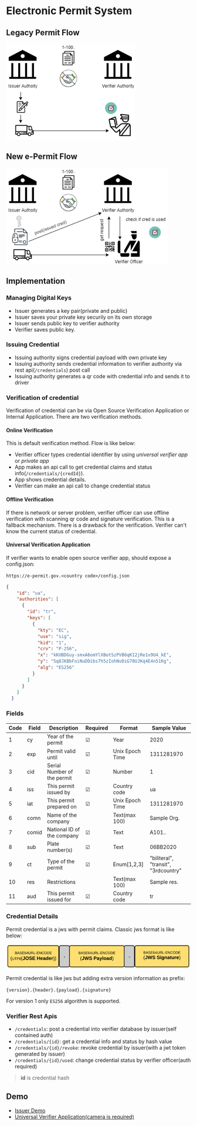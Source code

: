 # Electronic Permit System

## Legacy Permit Flow

![w:1000](img/e-permit-old-flow.png)

## New e-Permit Flow

![w:1000](img/e-permit-new-flow.png)

## Implementation

### Managing Digital Keys

- Issuer generates a key pair(private and public)
- Issuer saves your private key securily on its own storage
- Issuer sends public key to verifier authority
- Verifier saves public key. 

### Issuing Credential

- Issuing authority signs credential payload with own private key
- Issuing authority sends credential information to verifier authority via rest api(```/credentials```) post call
- Issuing authority generates a qr code with credential info and sends it to driver 

### Verification of credential

Verification of credential can be via Open Source Verification Application or Internal Application. There are two verification methods.

#### Online Verification

This is default verification method. Flow is like below:

- Verifier officer types credential identifier by using *universal verifier app* or *private app*
- App makes an api call to get credential claims and status info(```/credentials/{credId}```).
- App shows credential details.
- Verifier can make an api call to change credential status 

#### Offline Verification

If there is network or server problem, verifier officer can use offline verification with scanning qr code and signature verification. This is a fallback mechanism. There is a drawback for the verification. Verifier can't know the current status of credential.

#### Universal Verification Application

If verifier wants to enable open source verifier app, should expose a config.json:   

```https://e-permit.gov.<country code>/config.json```

```json
{
    "id": "ua",
    "authorities": [
      {
        "id": "tr",
        "keys": [
          {
            "kty": "EC",
            "use": "sig",
            "kid": "1",
            "crv": "P-256",
            "x": "kKUBDGuy-smxA6omYlXBotSzPVB6qKI2jRe1x9U4_kE",
            "y": "5q8JKBbFoiNuDDibs7h5zIohNvDiG70UJKq4E4n51Kg",
            "alg": "ES256"
          }
        ]
      }
    ]
  }
```

### Fields

| Code | Field | Description | Required | Format | Sample Value | 
| ---- | ------| ----------- | -------- | ------ | ------------ | 
| 1 | cy | Year of the permit | &#9745; | Year | 2020 |
| 2 | exp |  Permit valid until | &#9745; | Unix Epoch Time | 1311281970 |
| 3 | cid | Serial Number of the permit | &#9745; | Number | 1 |
| 4 | iss | This permit issued by |  &#9745; | Country code | ua |
| 5 | iat | This permit prepared on | &#9745; | Unix Epoch Time | 1311281970 |
| 6 | comn | Name of the company | | Text(max 100) | Sample Org. |
| 7 | comid | National ID of the company | &#9745; | Text | A101.. | 
| 8 | sub | Plate number(s) | &#9745; | Text | 06BB2020 |
| 9 | ct | Type of the permit | &#9745; | Enum[1,2,3] | "biliteral", "transit", "3rdcountry" |
| 10 | res | Restrictions | | Text(max 100) | Sample res. |
| 11 | aud | This permit issued for | &#9745; | Country code | tr |



### Credential Details 

Permit credential is a jws with permit claims. Classic jws format is like below:

![w:1000](img/jws-format.png)

Permit credential is like jws but adding extra version information as prefix:

```{version}.{header}.{payload}.{signature}```

For version 1 only ```ES256``` algorithm is supported.



### Verifier Rest Apis

- ```/credentials```: post a credential into verifier database by issuer(self contained auth) 
- ```/credentials/{id}```: get a credential info and status by hash value 
- ```/credentials/{id}/revoke```: revoke credential by issuer(with a jwt token generated by issuer)
- ```/credentials/{id}/used```: change credential status by verifier officer(auth required)

> **id** is credential hash

## Demo

- [Issuer Demo]( https://e-permit.github.io/demo/)
- [Universal Verifier Application(camera is required)]( https://e-permit.github.io/verify/)


